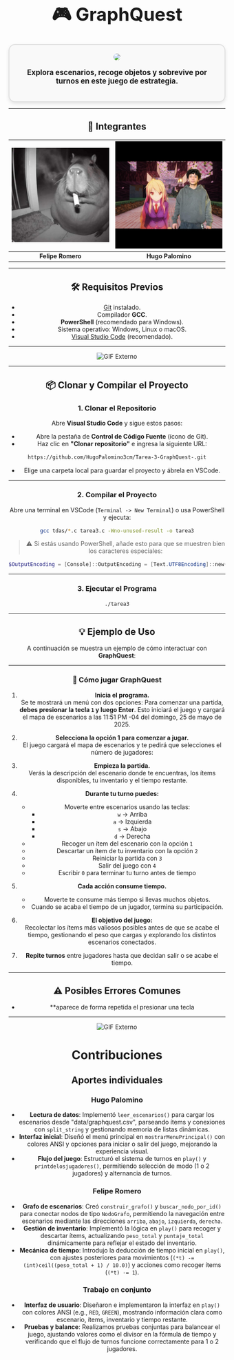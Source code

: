 <div align="center">

<h1 style="font-size: 3em;">🎮 GraphQuest </h1>

<div style="background-color: #f9f9f9; border: 2px solid #e0e0e0; border-radius: 15px; padding: 20px; max-width: 600px; box-shadow: 0 4px 8px rgba(0,0,0,0.1);">

<img src="https://ik.imagekit.io/storybird/images/eed760b4-0d8a-4806-a9b1-a36875e617e5/0_155117436.webp?tr=q-80" width="300" style="border-radius: 10px;"/>

<p style="font-size: 1.2em; margin-top: 15px;">
<strong>Explora escenarios, recoge objetos y sobrevive por turnos en este juego de estrategia.</strong>
</p>

</div>

---

## 👥 Integrantes

| ![Felipe Romero](https://github.com/HugoPalomino3cm/Tarea-2-Spotifind-/blob/3ad963c848e352f40585c1d90a62faa69bf326c7/image.png)| ![Hugo Palomino](https://github.com/HugoPalomino3cm/Tarea-2-Spotifind-/blob/d48628f1a78cbea3c8fe0ca7ac8cb5dbf44ae92a/fotoMia.png) |
|:--:|:--:|
| **Felipe Romero** | **Hugo Palomino** |

---

## 🛠️ Requisitos Previos

- [Git](https://git-scm.com/) instalado.
- Compilador **GCC**.
- **PowerShell** (recomendado para Windows).
- Sistema operativo: Windows, Linux o macOS.
- [Visual Studio Code](https://code.visualstudio.com/) (recomendado).

---

![GIF Externo](https://cdn.hashnode.com/res/hashnode/image/upload/v1666975601963/U7VvHXeDV.gif)

---

## 📦 Clonar y Compilar el Proyecto

### 1. Clonar el Repositorio

Abre **Visual Studio Code** y sigue estos pasos:

- Abre la pestaña de **Control de Código Fuente** (ícono de Git).
- Haz clic en **"Clonar repositorio"** e ingresa la siguiente URL:

```bash
https://github.com/HugoPalomino3cm/Tarea-3-GraphQuest-.git
```

- Elige una carpeta local para guardar el proyecto y ábrela en VSCode.

---

### 2. Compilar el Proyecto

Abre una terminal en VSCode (`Terminal -> New Terminal`) o usa PowerShell y ejecuta:

```bash
gcc tdas/*.c tarea3.c -Wno-unused-result -o tarea3
```

> ⚠️ Si estás usando PowerShell, añade esto para que se muestren bien los caracteres especiales:

```powershell
$OutputEncoding = [Console]::OutputEncoding = [Text.UTF8Encoding]::new()
```

---

### 3. Ejecutar el Programa

```bash
./tarea3
```

---

## 💡 Ejemplo de Uso

A continuación se muestra un ejemplo de cómo interactuar con **GraphQuest**:

---

### 📌 Cómo jugar GraphQuest

1. **Inicia el programa.**  
   Se te mostrará un menú con dos opciones: Para comenzar una partida, **debes presionar la tecla `1` y luego Enter**. Esto iniciará el juego y cargará el mapa de escenarios a las 11:51 PM -04 del domingo, 25 de mayo de 2025.

2. **Selecciona la opción 1 para comenzar a jugar.**  
   El juego cargará el mapa de escenarios y te pedirá que selecciones el número de jugadores:

3. **Empieza la partida.**  
   Verás la descripción del escenario donde te encuentras, los ítems disponibles, tu inventario y el tiempo restante.

4. **Durante tu turno puedes:**
   - Moverte entre escenarios usando las teclas:
     - `w` → Arriba  
     - `a` → Izquierda  
     - `s` → Abajo  
     - `d` → Derecha  
   - Recoger un ítem del escenario con la opción `1`
   - Descartar un ítem de tu inventario con la opción `2`
   - Reiniciar la partida con `3`
   - Salir del juego con `4`
   - Escribir `0` para terminar tu turno antes de tiempo

5. **Cada acción consume tiempo.**  
   - Moverte te consume más tiempo si llevas muchos objetos.  
   - Cuando se acaba el tiempo de un jugador, termina su participación.

6. **El objetivo del juego:**  
   Recolectar los ítems más valiosos posibles antes de que se acabe el tiempo, gestionando el peso que cargas y explorando los distintos escenarios conectados.

7. **Repite turnos** entre jugadores hasta que decidan salir o se acabe el tiempo.

---

## ⚠️ Posibles Errores Comunes

- **aparece de forma repetida el presionar una tecla 

---


![GIF Externo](https://media.tenor.com/X8854xxuQ_EAAAAM/destroy-code-mad.gif)


# Contribuciones

## Aportes individuales

### Hugo Palomino
- **Lectura de datos**: Implementó `leer_escenarios()` para cargar los escenarios desde "data/graphquest.csv", parseando ítems y conexiones con `split_string` y gestionando memoria de listas dinámicas.
- **Interfaz inicial**: Diseñó el menú principal en `mostrarMenuPrincipal()` con colores ANSI y opciones para iniciar o salir del juego, mejorando la experiencia visual.
- **Flujo del juego**: Estructuró el sistema de turnos en `play()` y `printdelosjugadores()`, permitiendo selección de modo (1 o 2 jugadores) y alternancia de turnos.

### Felipe Romero
- **Grafo de escenarios**: Creó `construir_grafo()` y `buscar_nodo_por_id()` para conectar nodos de tipo `NodoGrafo`, permitiendo la navegación entre escenarios mediante las direcciones `arriba`, `abajo`, `izquierda`, `derecha`.
- **Gestión de inventario**: Implementó la lógica en `play()` para recoger y descartar ítems, actualizando `peso_total` y `puntaje_total` dinámicamente para reflejar el estado del inventario.
- **Mecánica de tiempo**: Introdujo la deducción de tiempo inicial en `play()`, con ajustes posteriores para movimientos (`(*t) -= (int)ceil((peso_total + 1) / 10.0)`) y acciones como recoger ítems (`(*t) -= 1`).

### Trabajo en conjunto
- **Interfaz de usuario**: Diseñaron e implementaron la interfaz en `play()` con colores ANSI (e.g., `RED`, `GREEN`), mostrando información clara como escenario, ítems, inventario y tiempo restante.
- **Pruebas y balance**: Realizamos pruebas conjuntas para balancear el juego, ajustando valores como el divisor en la fórmula de tiempo y verificando que el flujo de turnos funcione correctamente para 1 o 2 jugadores.

